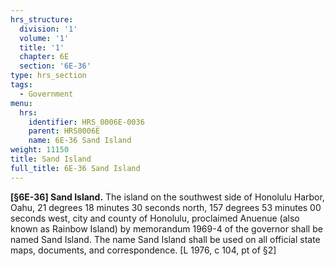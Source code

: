 ```yaml
---
hrs_structure:
  division: '1'
  volume: '1'
  title: '1'
  chapter: 6E
  section: '6E-36'
type: hrs_section
tags:
  - Government
menu:
  hrs:
    identifier: HRS_0006E-0036
    parent: HRS0006E
    name: 6E-36 Sand Island
weight: 11150
title: Sand Island
full_title: 6E-36 Sand Island
---
```

**[§6E-36] Sand Island.** The island on the southwest side of Honolulu Harbor, Oahu, 21 degrees 18 minutes 30 seconds north, 157 degrees 53 minutes 00 seconds west, city and county of Honolulu, proclaimed Anuenue (also known as Rainbow Island) by memorandum 1969-4 of the governor shall be named Sand Island. The name Sand Island shall be used on all official state maps, documents, and correspondence. [L 1976, c 104, pt of §2]